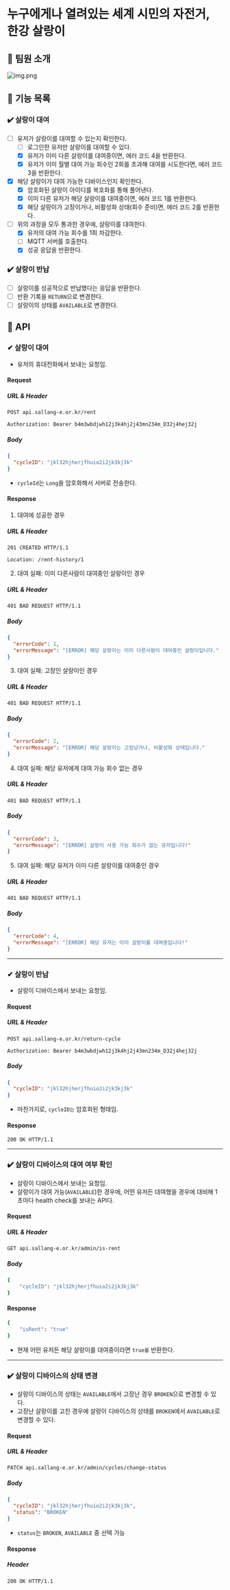 # 누구에게나 열려있는 세계 시민의 자전거, **한강 살랑이**

## 💋 팀원 소개

![img.png](img.png)

## 💋 기능 목록

### ✔️ 살랑이 대여

- [ ] 유저가 살랑이를 대여할 수 있는지 확인한다.
    - [ ] 로그인한 유저만 살랑이를 대여할 수 있다.
    - [x] 유저가 이미 다른 살랑이를 대여중이면, 에러 코드 4을 반환한다.
    - [x] 유저가 이미 월별 대여 가능 회수인 2회를 초과해 대여를 시도한다면, 에러 코드 3을 반환한다.
- [x] 해당 살랑이가 대여 가능한 디바이스인지 확인한다.
    - [x] 암호화된 살랑이 아이디를 복호화를 통해 풀어낸다.
    - [x] 이미 다른 유저가 해당 살랑이를 대여중이면, 에러 코드 1를 반환한다.
    - [x] 해당 살랑이가 고장이거나, 비활성화 상태(회수 준비)면, 에러 코드 2를 반환한다.
- [ ] 위의 과정을 모두 통과한 경우에, 살랑이를 대여한다.
    - [x] 유저의 대여 가능 회수를 1회 차감한다.
    - [ ] MQTT 서버를 호출한다.
    - [x] 성공 응답을 반환한다.

### ✔️ 살랑이 반납

- [ ] 살랑이를 성공적으로 반납했다는 응답을 반환한다.
- [ ] 반환 기록을 `RETURN`으로 변경한다.
- [ ] 살랑이의 상태를 `AVAILABLE`로 변경한다.

## 💋 API

### ✔ ️살랑이 대여

- 유저의 휴대전화에서 보내는 요청임.

#### Request

##### URL & Header

```http request
POST api.sallang-e.or.kr/rent

Authorization: Bearer b4m3wbdjwh12j3k4hj2j43mn234m_D32j4hej32j
```

##### Body

```json
{
  "cycleID": "jkl32hjherjfhuio2i2jk3kj3k"
} 
```

- `cycleId`는 `Long`을 암호화해서 서버로 전송한다.

#### Response

1. 대여에 성공한 경우

##### URL & Header

```http request
201 CREATED HTTP/1.1

Location: /rent-history/1
```

2. 대여 실패: 이미 다른사람이 대여중인 살랑이인 경우

##### URL & Header

```http request
401 BAD REQUEST HTTP/1.1
```

##### Body

```json
{
  "errorCode": 1,
  "errorMessage": "[ERROR] 해당 살랑이는 이미 다른사람이 대여중인 살랑이입니다."
}
```

3. 대여 실패: 고장인 살랑이인 경우

##### URL & Header

```http request
401 BAD REQUEST HTTP/1.1
```

##### Body

```json
{
  "errorCode": 2,
  "errorMessage": "[ERROR] 해당 살랑이는 고장났거나, 비활성화 상태입니다."
}
```

4. 대여 실패: 해당 유저에게 대여 가능 회수 없는 경우

##### URL & Header

```http request
401 BAD REQUEST HTTP/1.1
```

##### Body

```json
{
  "errorCode": 3,
  "errorMessage": "[ERROR] 살랑이 사용 가능 회수가 없는 유저입니다!"
}
```

5. 대여 실패: 해당 유저가 이미 다른 살랑이를 대여중인 경우

##### URL & Header

```http request
401 BAD REQUEST HTTP/1.1
```

##### Body

```json
{
  "errorCode": 4,
  "errorMessage": "[ERROR] 해당 유저는 이미 살랑이를 대여중입니다!"
}
```

---

### ✔ 살랑이 반납

- 살랑이 디바이스에서 보내는 요청임.

#### Request

##### URL & Header

```http request
POST api.sallang-e.or.kr/return-cycle

Authorization: Bearer b4m3wbdjwh12j3k4hj2j43mn234m_D32j4hej32j

```

##### Body

```json
{
  "cycleID": "jkl32hjherjfhuio2i2jk3kj3k"
}
```

- 마찬가지로, `cycleID는` 암호화된 형태임.

#### Response

```http request
200 OK HTTP/1.1
```

---

### ✔️ 살랑이 디바이스의 대여 여부 확인

- 살랑이 디바이스에서 보내는 요청임.
- 살랑이가 대여 가능(`AVAILABLE`)한 경우에, 어떤 유저든 대여했을 경우에 대비해 1초마다 health check를 보내는 API다.

#### Request

##### URL & Header

```http request
GET api.sallang-e.or.kr/admin/is-rent
```

##### Body

```bash
{
	"cycleID": "jkl32hjherjfhuio2i2jk3kj3k" 
}
```

#### Response

```bash
{
	"isRent": "true"
}
```

- 현재 어떤 유저든 해당 살랑이를 대여중이라면 `true를` 반환한다.

---

### ✔️ 살랑이 디바이스의 상태 변경

- 살랑이 디바이스의 상태는 `AVAILABLE`에서 고장난 경우 `BROKEN`으로 변경할 수 있다.
- 고장난 살랑이를 고친 경우에 살랑이 디바이스의 상태를 `BROKEN`에서 `AVAILABLE`로 변경할 수 있다.

#### Request

##### URL & Header

```http request
PATCH api.sallang-e.or.kr/admin/cycles/change-status
```

##### Body

```json
{
  "cycleID": "jkl32hjherjfhuio2i2jk3kj3k",
  "status": "BROKEN"
}
```

- `status`는 `BROKEN`, `AVAILABLE` 중 선택 가능

#### Response

##### Header

```http request
200 OK HTTP/1.1
```




